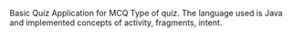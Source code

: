 Basic Quiz Application for MCQ Type of quiz. The language used is Java and implemented concepts of activity, fragments, intent.
